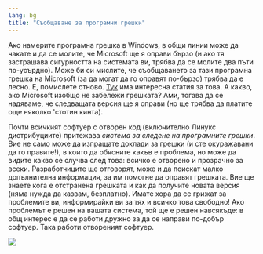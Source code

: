 ```yaml
---
lang: bg
title: "Съобщаване за програмни грешки"
---
```


Ако намерите програмна грешка в Windows, в общи линии може да чакате и да се молите, че Microsoft ще я оправи бързо (и ако тя застрашава сигурността на системата ви, трябва да се молите два пъти по-усърдно). Може би си мислите, че съобщаването за тази програмна грешка на Microsoft (за да могат да го оправят по-бързо) трябва да е лесно. Е, помислете отново.
<a 
href="http://www.oreillynet.com/mac/blog/2002/06/mission_impossible_submitting.html">Тук</a> 
има интересна статия за това. А какво, ако Microsoft изобщо не забележи грешката? Ами, тогава да се надяваме, че следващата версия ще я оправи (но ще трябва да платите още няколко 'стотин кинта).

Почти всичкият софтуер с отворен код (включително Линукс дистрибуциите) притежава <i>система за следене на програмните грешки</i>. Вие не само може да изпращате доклади за грешки (и сте окуражавани да го правите!), в които да обясните какъв е проблема, но може да видите какво се случва след това: всичко е отворено и прозрачно за всеки. Разработчиците ще отговорят, може и да поискат малко допълнителна информация, за им помогне да оправят грешката. Вие ще знаете кога е отстранена грешката и как да получите новата версия (няма нужда да казвам, безплатно). Имате хора да се грижат за проблемите ви, информирайки ви за тях и всичко това свободно! Ако проблемът е решен на вашата система, той ще е решен навсякъде: в общ интерес е да се работи дружно за да се направи по-добър софтуер. Така работи отвореният софтуер.

<img src="Images/report_bugs_thumb.png" />




